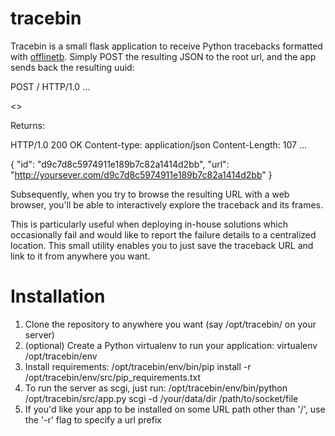tracebin
========

Tracebin is a small flask application to receive Python tracebacks formatted with [offlinetb](https://github.com/vmalloc/offlinetb). Simply POST the resulting JSON to the root url, and the app sends back the resulting uuid:

  POST / HTTP/1.0
  ...

  <<traceback data here>>

Returns:

  HTTP/1.0 200 OK
  Content-type: application/json
  Content-Length: 107
  ...

  {
      "id": "d9c7d8c5974911e189b7c82a1414d2bb",
      "url": "http://yoursever.com/d9c7d8c5974911e189b7c82a1414d2bb"
  }

Subsequently, when you try to browse the resulting URL with a web browser, you'll be able to interactively explore the traceback and its frames.

This is particularly useful when deploying in-house solutions which occasionally fail and would like to report the failure details to a centralized location. This small utility enables you to just save the traceback URL and link to it from anywhere you want.

Installation
============

1. Clone the repository to anywhere you want (say /opt/tracebin/ on your server)
2. (optional) Create a Python virtualenv to run your application:
   virtualenv /opt/tracebin/env
3. Install requirements:
   /opt/tracebin/env/bin/pip install -r /opt/tracebin/env/src/pip_requirements.txt
4. To run the server as scgi, just run:
   /opt/tracebin/env/bin/python /opt/tracebin/src/app.py scgi -d /your/data/dir /path/to/socket/file
5. If you'd like your app to be installed on some URL path other than '/', use the '-r' flag to specify a url prefix